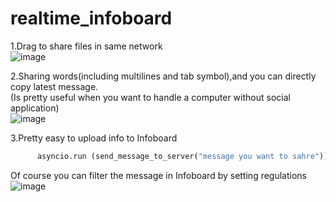 # realtime_infoboard
1.Drag to share files in same network <br>
![image](https://github.com/nitpicker55555/realtime_infoboard/assets/91596298/542536f5-e4bc-41db-ac26-81b7cb7c87f6)

2.Sharing words(including multilines and tab symbol),and you can directly copy latest message. <br>
(Is pretty useful when you want to handle a computer without social application) <br>
![image](https://github.com/nitpicker55555/realtime_infoboard/assets/91596298/6d1db129-c31b-4021-9e0a-5622b217287c)


3.Pretty easy to upload info to Infoboard <br>
```python
      asyncio.run (send_message_to_server("message you want to sahre"))
```
Of course you can filter the message in Infoboard by setting regulations
![image](https://github.com/nitpicker55555/realtime_infoboard/assets/91596298/0b30b34d-59e6-40a4-8590-ac59296c31f7)<br>
